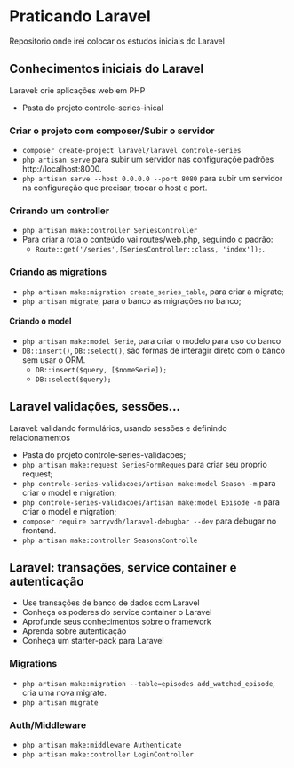 # Praticando Laravel

Repositorio onde irei colocar os estudos iniciais do Laravel

## Conhecimentos iniciais do Laravel

Laravel: crie aplicações web em PHP

- Pasta do projeto controle-series-inical

### Criar o projeto com composer/Subir o servidor

- `composer create-project laravel/laravel controle-series`
- `php artisan serve` para subir um servidor nas configuraçõe padrões http://localhost:8000.
- `php artisan serve --host 0.0.0.0 --port 8080` para subir um servidor na configuração que precisar, trocar o host e port.

### Crirando um controller

- `php artisan make:controller SeriesController`
- Para criar a rota o conteúdo vai routes/web.php, seguindo o padrão:
    - `Route::get('/series',[SeriesController::class, 'index']);`.

### Criando as migrations

- `php artisan make:migration create_series_table`, para criar a migrate;
- `php artisan migrate`, para o banco as migrações no banco;

#### Criando o model

- `php artisan make:model Serie`, para criar o modelo para uso do banco
- `DB::insert()`, `DB::select()`, são formas de interagir direto com o banco sem usar o ORM.
    - `DB::insert($query, [$nomeSerie]);`
    - `DB::select($query);`

## Laravel validações, sessões...

Laravel: validando formulários, usando sessões e definindo relacionamentos

- Pasta do projeto controle-series-validacoes;
- `php artisan make:request SeriesFormReques` para criar seu proprio request;
- `php controle-series-validacoes/artisan make:model Season -m` para criar o model e migration;
- `php controle-series-validacoes/artisan make:model Episode -m` para criar o model e migration;
- `composer require barryvdh/laravel-debugbar --dev` para debugar no frontend.
- `php artisan make:controller SeasonsControlle`

## Laravel: transações, service container e autenticação

- Use transações de banco de dados com Laravel
- Conheça os poderes do service container o Laravel
- Aprofunde seus conhecimentos sobre o framework
- Aprenda sobre autenticação
- Conheça um starter-pack para Laravel

### Migrations

- `php artisan make:migration --table=episodes add_watched_episode`, cria uma nova migrate.
- `php artisan migrate`

### Auth/Middleware

- `php artisan make:middleware Authenticate`
- `php artisan make:controller LoginController`

